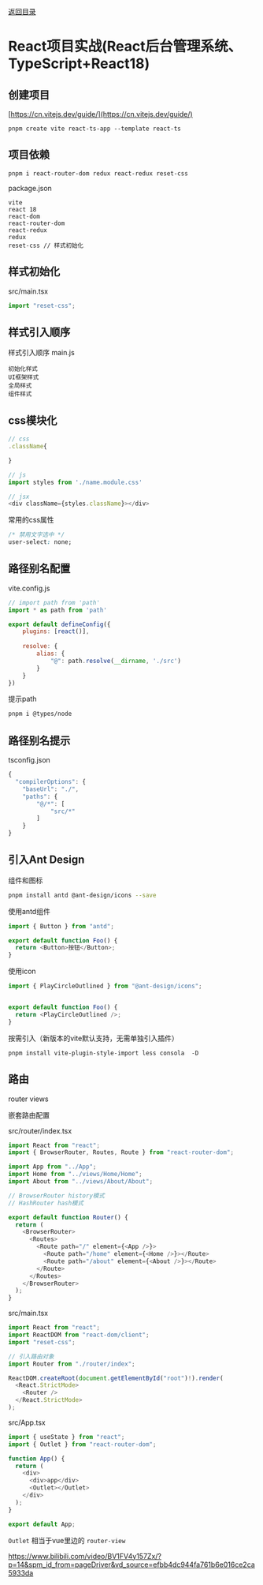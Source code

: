 [返回目录](/blog/react/index.md)

# React项目实战(React后台管理系统、TypeScript+React18)

## 创建项目

[https://cn.vitejs.dev/guide/](https://cn.vitejs.dev/guide/)

```
pnpm create vite react-ts-app --template react-ts
```


## 项目依赖 

```
pnpm i react-router-dom redux react-redux reset-css
```

package.json

```
vite
react 18
react-dom
react-router-dom
react-redux
redux
reset-css // 样式初始化
```

## 样式初始化

src/main.tsx

```js
import "reset-css";
```

## 样式引入顺序

样式引入顺序 main.js

```
初始化样式
UI框架样式
全局样式
组件样式
```

## css模块化

```js
// css
.className{

}

// js
import styles from './name.module.css'

// jsx
<div className={styles.className}></div>
```


常用的css属性

```css
/* 禁用文字选中 */
user-select: none;
```

## 路径别名配置

vite.config.js

```js
// import path from 'path'
import * as path from 'path'

export default defineConfig({
    plugins: [react()],
    
    resolve: {
        alias: {
            "@": path.resolve(__dirname, './src')
        }
    }
})
```

提示path

```bash
pnpm i @types/node
```

## 路径别名提示

tsconfig.json

```js
{
  "compilerOptions": {
	"baseUrl": "./",
	"paths": {
	    "@/*": [
	        "src/*"
	    ]
	}
}
```


## 引入Ant Design

组件和图标

```bash
pnpm install antd @ant-design/icons --save
```

使用antd组件

```js
import { Button } from "antd";

export default function Foo() {
  return <Button>按钮</Button>;
}
```

使用icon

```js
import { PlayCircleOutlined } from "@ant-design/icons";


export default function Foo() {
  return <PlayCircleOutlined />;
}
```


按需引入（新版本的vite默认支持，无需单独引入插件）

```
pnpm install vite-plugin-style-import less consola  -D
```

## 路由

router
views

嵌套路由配置

src/router/index.tsx

```js
import React from "react";
import { BrowserRouter, Routes, Route } from "react-router-dom";

import App from "../App";
import Home from "../views/Home/Home";
import About from "../views/About/About";

// BrowserRouter history模式
// HashRouter hash模式

export default function Router() {
  return (
    <BrowserRouter>
      <Routes>
        <Route path="/" element={<App />}>
          <Route path="/home" element={<Home />}></Route>
          <Route path="/about" element={<About />}></Route>
        </Route>
      </Routes>
    </BrowserRouter>
  );
}

```

src/main.tsx

```js
import React from "react";
import ReactDOM from "react-dom/client";
import "reset-css";

// 引入路由对象
import Router from "./router/index";

ReactDOM.createRoot(document.getElementById("root")!).render(
  <React.StrictMode>
    <Router />
  </React.StrictMode>
);

```


src/App.tsx

```js
import { useState } from "react";
import { Outlet } from "react-router-dom";

function App() {
  return (
    <div>
      <div>app</div>
      <Outlet></Outlet>
    </div>
  );
}

export default App;

```

`Outlet` 相当于vue里边的 `router-view`



https://www.bilibili.com/video/BV1FV4y157Zx/?p=14&spm_id_from=pageDriver&vd_source=efbb4dc944fa761b6e016ce2ca5933da